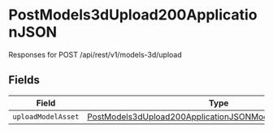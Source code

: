# PostModels3dUpload200ApplicationJSON

Responses for POST /api/rest/v1/models-3d/upload


## Fields

| Field                                                                                                                                               | Type                                                                                                                                                | Required                                                                                                                                            | Description                                                                                                                                         |
| --------------------------------------------------------------------------------------------------------------------------------------------------- | --------------------------------------------------------------------------------------------------------------------------------------------------- | --------------------------------------------------------------------------------------------------------------------------------------------------- | --------------------------------------------------------------------------------------------------------------------------------------------------- |
| `uploadModelAsset`                                                                                                                                  | [PostModels3dUpload200ApplicationJSONModelAssetUploadOutput](../../models/operations/postmodels3dupload200applicationjsonmodelassetuploadoutput.md) | :heavy_minus_sign:                                                                                                                                  | N/A                                                                                                                                                 |